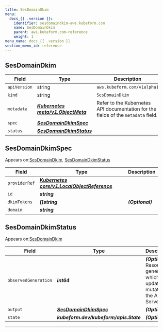 ```yaml
---
title: SesDomainDkim
menu:
  docs_{{ .version }}:
    identifier: sesdomaindkim-aws.kubeform.com
    name: SesDomainDkim
    parent: aws.kubeform.com-reference
    weight: 1
menu_name: docs_{{ .version }}
section_menu_id: reference
---
```


## SesDomainDkim
| Field | Type | Description |
| ------ | ----- | ----------- |
| `apiVersion` | string | `aws.kubeform.com/v1alpha1` |
|    `kind` | string | `SesDomainDkim` |
| `metadata` | ***[Kubernetes meta/v1.ObjectMeta](https://kubernetes.io/docs/reference/generated/kubernetes-api/v1.13/#objectmeta-v1-meta)***|Refer to the Kubernetes API documentation for the fields of the `metadata` field.|
| `spec` | ***[SesDomainDkimSpec](#SesDomainDkimSpec)***||
| `status` | ***[SesDomainDkimStatus](#SesDomainDkimStatus)***||
## SesDomainDkimSpec

Appears on:[SesDomainDkim](#SesDomainDkim), [SesDomainDkimStatus](#SesDomainDkimStatus)

| Field | Type | Description |
| ------ | ----- | ----------- |
| `providerRef` | ***[Kubernetes core/v1.LocalObjectReference](https://kubernetes.io/docs/reference/generated/kubernetes-api/v1.13/#localobjectreference-v1-core)***||
| `id` | ***string***||
| `dkimTokens` | ***[]string***| ***(Optional)*** |
| `domain` | ***string***||
## SesDomainDkimStatus

Appears on:[SesDomainDkim](#SesDomainDkim)

| Field | Type | Description |
| ------ | ----- | ----------- |
| `observedGeneration` | ***int64***| ***(Optional)*** Resource generation, which is updated on mutation by the API Server.|
| `output` | ***[SesDomainDkimSpec](#SesDomainDkimSpec)***| ***(Optional)*** |
| `state` | ***kubeform.dev/kubeform/apis.State***| ***(Optional)*** |
---
